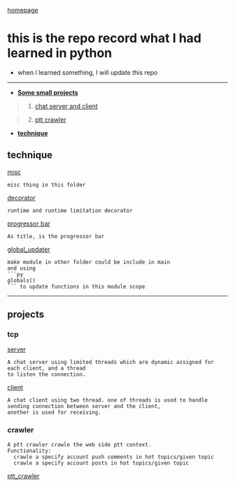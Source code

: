 [homepage](https://github.com/n3k0fi5t/)
# this is the repo record what I had learned in python
- when I learned something, I will update this repo

---
- [**Some small projects**](#projects)
> 1. [chat server and client](#tcp)

> 2. [ptt crawler](#crawler)

- [**technique**](#technique)

## technique
[misc](https://github.com/n3k0fi5t/pythonLearn/tree/master/misc)
```
misc thing in this folder
```

[decorator](https://github.com/n3k0fi5t/pythonLearn/tree/master/decorator)
```
runtime and runtime limitation decorator
```

[progressor bar](https://github.com/n3k0fi5t/pythonLearn/tree/master/progressor_bar)
```
As title, is the progressor bar
```

[global_updater](https://github.com/n3k0fi5t/pythonLearn/tree/master/global_updater)
```
make module in other folder could be include in main
and using
```py
globals()
``` to update functions in this module scope
```


---

## projects
### tcp
[server](https://github.com/n3k0fi5t/pythonLearn/blob/master/tcp_chat_server.py)
```
A chat server using limited threads which are dynamic assigned for each client, and a thread
to listen the connection.
```
[client](https://github.com/n3k0fi5t/pythonLearn/blob/master/simple_client.py)
```
A chat client using two thread. one of threads is used to handle sending connection between server and the client,
another is used for receiving.
```

### crawler
```
A ptt crawler crawle the web side ptt context.
Functionality:
  crawle a specify account push comments in hot topics/given topic
  crawle a specify account posts in hot topics/given topic
```
[ptt_crawler](https://github.com/n3k0fi5t/pythonLearn/blob/master/ptt_crawler.py)
